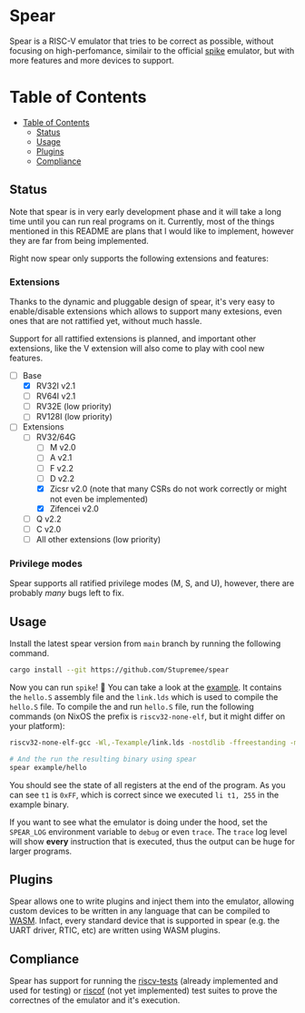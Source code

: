 # Spear

Spear is a RISC-V emulator that tries to be correct as possible, without focusing on
high-perfomance, similair to the official [spike] emulator, but with more features
and more devices to support.

# Table of Contents

- [Table of Contents](#table-of-contents)
    * [Status](#status)
    * [Usage](#usage)
    * [Plugins](#plugins)
    * [Compliance](#compliance)

## Status

Note that spear is in very early development phase and it will take a long time until you
can run real programs on it. Currently, most of the things mentioned in this README are plans
that I would like to implement, however they are far from being implemented.

Right now spear only supports the following extensions and features:

### Extensions

Thanks to the dynamic and pluggable design of spear, it's very easy to enable/disable
extensions which allows to support many extesions, even ones that are not rattified yet, without
much hassle.

Support for all rattified extensions is planned, and important other extensions, like the V
extension will also come to play with cool new features.

- [ ] Base
  - [x] RV32I v2.1
  - [ ] RV64I v2.1
  - [ ] RV32E (low priority)
  - [ ] RV128I (low priority)
- [ ] Extensions
  - [ ] RV32/64G
    - [ ] M v2.0
    - [ ] A v2.1
    - [ ] F v2.2
    - [ ] D v2.2
    - [x] Zicsr v2.0 (note that many CSRs do not work correctly or might not even be implemented)
    - [x] Zifencei v2.0
  - [ ] Q v2.2
  - [ ] C v2.0
  - [ ] All other extensions (low priority)

### Privilege modes

Spear supports all ratified privilege modes (M, S, and U), however, there are probably *many* bugs
left to fix.

## Usage

Install the latest spear version from `main` branch by running the following command.
```sh
cargo install --git https://github.com/Stupremee/spear
```

Now you can run `spike`! :tada:
You can take a look at the [example](https://github.com/Stupremee/spear/tree/main/example).
It contains the `hello.S` assembly file and the `link.lds` which is used to compile the `hello.S`
file. To compile the and run `hello.S` file, run the following commands (on NixOS the prefix is `riscv32-none-elf`,
but it might differ on your platform):

```sh
riscv32-none-elf-gcc -Wl,-Texample/link.lds -nostdlib -ffreestanding -mabi=ilp32 -march=rv32i example/hello.S -o example/hello

# And the run the resulting binary using spear
spear example/hello
```

You should see the state of all registers at the end of the program. As you can see `t1` is `0xFF`,
which is correct since we executed `li t1, 255` in the example binary.

If you want to see what the emulator is doing under the hood, set the `SPEAR_LOG` environment
variable to `debug` or even `trace`. The `trace` log level will show **every** instruction
that is executed, thus the output can be huge for larger programs.

## Plugins

Spear allows one to write plugins and inject them into the emulator, allowing custom devices to be
written in any language that can be compiled to [WASM]. Infact, every standard device that is
supported in spear (e.g. the UART driver, RTIC, etc) are written using WASM plugins.

## Compliance

Spear has support for running the [riscv-tests] (already implemented and used for testing)
or [riscof] (not yet implemented) test suites to prove the correctnes of the emulator and it's execution.


[spike]: https://github.com/riscv/riscv-isa-sim
[WASM]: https://webassembly.org/
[riscv-tests]: https://github.com/riscv/riscv-tests
[riscof]: https://gitlab.com/incoresemi/riscof/
